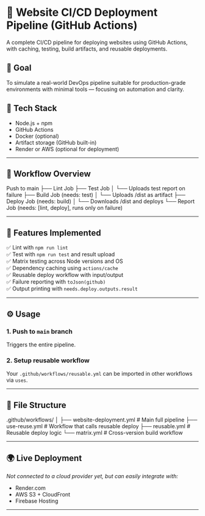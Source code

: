 # 🚀 Website CI/CD Deployment Pipeline (GitHub Actions)

A complete CI/CD pipeline for deploying websites using GitHub Actions, with caching, testing, build artifacts, and reusable deployments.

## 🎯 Goal

To simulate a real-world DevOps pipeline suitable for production-grade environments with minimal tools — focusing on automation and clarity.

## 🔧 Tech Stack

- Node.js + npm
- GitHub Actions
- Docker (optional)
- Artifact storage (GitHub built-in)
- Render or AWS (optional for deployment)

---

## 🔄 Workflow Overview
Push to main
├── Lint Job
├── Test Job
│ └── Uploads test report on failure
├── Build Job (needs: test)
│ └── Uploads /dist as artifact
├── Deploy Job (needs: build)
│ └── Downloads /dist and deploys
└── Report Job (needs: [lint, deploy], runs only on failure)


---

## 🧪 Features Implemented

✅ Lint with `npm run lint`  
✅ Test with `npm run test` and result upload  
✅ Matrix testing across Node versions and OS  
✅ Dependency caching using `actions/cache`  
✅ Reusable deploy workflow with input/output  
✅ Failure reporting with `toJson(github)`  
✅ Output printing with `needs.deploy.outputs.result`  

---

## ⚙️ Usage

### 1. Push to `main` branch  
Triggers the entire pipeline.

### 2. Setup reusable workflow
Your `.github/workflows/reusable.yml` can be imported in other workflows via `uses`.

---

## 📁 File Structure
.github/workflows/
│
├── website-deployment.yml # Main full pipeline
├── use-reuse.yml # Workflow that calls reusable deploy
├── reusable.yml # Reusable deploy logic
└── matrix.yml # Cross-version build workflow


---

## 🌍 Live Deployment

_Not connected to a cloud provider yet, but can easily integrate with:_  
- Render.com  
- AWS S3 + CloudFront  
- Firebase Hosting

---
